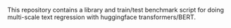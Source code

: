 This repository contains a library and train/test benchmark script for doing
multi-scale text regression with huggingface transformers/BERT.
